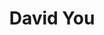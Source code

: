 ---
templateKey: member
title: David You
andrewID: dsyou
portfolio: |-
  - I led a team of 9 engineers and designers to rebuild cmubtg.com using Gatsby + Netlify CMS along with tools from Netlify, Figma, and GitHub
  - I placed top five in a business-style hackathon for the Tepper Business Hackathon in spring 2021
  - I created a terminal-based organizer using beautiful soup 4 and selenium to compile information from Canvas, Autolab, Piazza, and Gradescope for HackCMU in fall 2020
  - I placed second in Hack112 in spring 2020 for an Amazon Alexa-like program that combined a variety of python modules (Wolfram Alpha, Weather, Google Translate, Wikipedia, Todo List)
name: David You
role: Co-President
description: I am a junior in Tepper majoring in Business Administration with an additional major in  Computer Science. I am very interested in the intersection of business and technology, and I hope to combine these interests as a product manager. I am particularly interested in medical technologies and educational technologies. I enjoy teaching technical material and I've worked as a teaching assistant for two different computer science classes. In my free time, I enjoy going to the gym, reading about new technical innovations, and cooking.
photo: /img/dsyou.jpg
resume: /img/dsyou.pdf
year: 2023
degree: BS
major: Business Administration and Computer Science
linkedIn: https://www.linkedin.com/in/david-s-you/
---